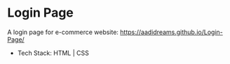 # Login Page
A login page for e-commerce website:
https://aadidreams.github.io/Login-Page/
* Tech Stack: HTML | CSS
